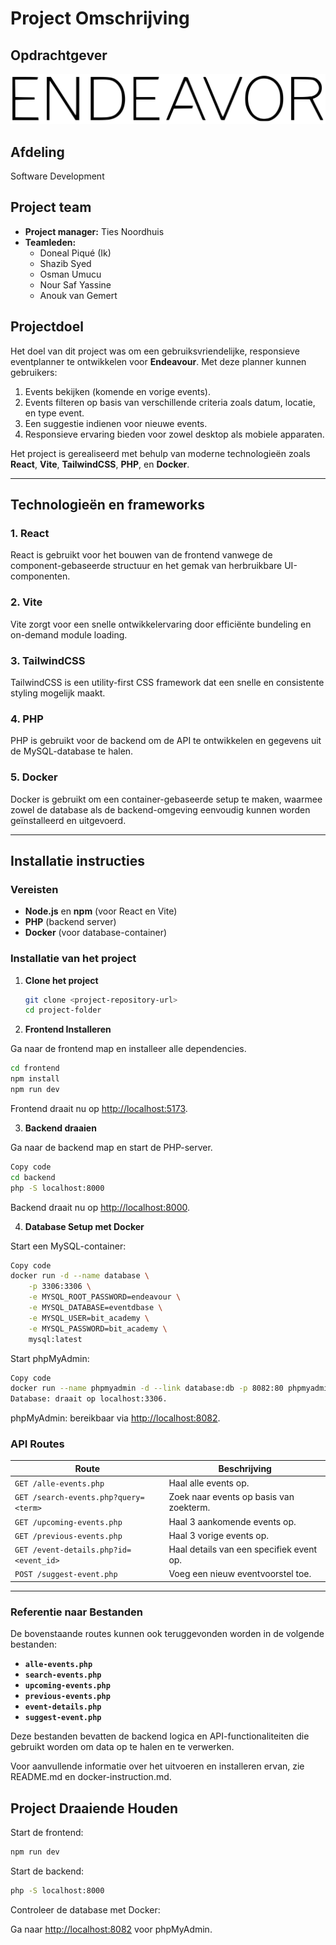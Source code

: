 # Project Omschrijving

## Opdrachtgever

![Endeavour](./Endeavor_Group_logo.svg)

## Afdeling

Software Development

## Project team

- **Project manager:** Ties Noordhuis  
- **Teamleden:**
  - Doneal Piqué (Ik)
  - Shazib Syed  
  - Osman Umucu  
  - Nour Saf Yassine  
  - Anouk van Gemert  

## Projectdoel

Het doel van dit project was om een gebruiksvriendelijke, responsieve eventplanner te ontwikkelen voor **Endeavour**. Met deze planner kunnen gebruikers:

1. Events bekijken (komende en vorige events).
2. Events filteren op basis van verschillende criteria zoals datum, locatie, en type event.
3. Een suggestie indienen voor nieuwe events.
4. Responsieve ervaring bieden voor zowel desktop als mobiele apparaten.  

Het project is gerealiseerd met behulp van moderne technologieën zoals **React**, **Vite**, **TailwindCSS**, **PHP**, en **Docker**.

---

## Technologieën en frameworks

### 1. **React**  

React is gebruikt voor het bouwen van de frontend vanwege de component-gebaseerde structuur en het gemak van herbruikbare UI-componenten.

### 2. **Vite**  

Vite zorgt voor een snelle ontwikkelervaring door efficiënte bundeling en on-demand module loading.

### 3. **TailwindCSS**  

TailwindCSS is een utility-first CSS framework dat een snelle en consistente styling mogelijk maakt.

### 4. **PHP**  

PHP is gebruikt voor de backend om de API te ontwikkelen en gegevens uit de MySQL-database te halen.

### 5. **Docker**  

Docker is gebruikt om een container-gebaseerde setup te maken, waarmee zowel de database als de backend-omgeving eenvoudig kunnen worden geïnstalleerd en uitgevoerd.

---

## Installatie instructies

### Vereisten

- **Node.js** en **npm** (voor React en Vite)
- **PHP** (backend server)
- **Docker** (voor database-container)

### Installatie van het project

1. **Clone het project**  

   ```sh
   git clone <project-repository-url>
   cd project-folder


2. **Frontend Installeren**

Ga naar de frontend map en installeer alle dependencies.

```sh
cd frontend
npm install
npm run dev
```

Frontend draait nu op <http://localhost:5173>.

3. **Backend draaien**

Ga naar de backend map en start de PHP-server.

```sh
Copy code
cd backend
php -S localhost:8000
```

Backend draait nu op <http://localhost:8000>.

4. **Database Setup met Docker**

Start een MySQL-container:

``` sh
Copy code
docker run -d --name database \
    -p 3306:3306 \
    -e MYSQL_ROOT_PASSWORD=endeavour \
    -e MYSQL_DATABASE=eventdbase \
    -e MYSQL_USER=bit_academy \
    -e MYSQL_PASSWORD=bit_academy \
    mysql:latest
```

Start phpMyAdmin:

```sh
Copy code
docker run --name phpmyadmin -d --link database:db -p 8082:80 phpmyadmin
Database: draait op localhost:3306.
```

phpMyAdmin: bereikbaar via <http://localhost:8082>.

### **API Routes**  

| **Route**                               | **Beschrijving**                              |
|-----------------------------------------|-----------------------------------------------|
| `GET /alle-events.php`                  | Haal alle events op.                          |
| `GET /search-events.php?query=<term>`   | Zoek naar events op basis van zoekterm.       |
| `GET /upcoming-events.php`              | Haal 3 aankomende events op.                  |
| `GET /previous-events.php`              | Haal 3 vorige events op.                      |
| `GET /event-details.php?id=<event_id>`  | Haal details van een specifiek event op.      |
| `POST /suggest-event.php`               | Voeg een nieuw eventvoorstel toe.             |

---

### Referentie naar Bestanden

De bovenstaande routes kunnen ook teruggevonden worden in de volgende bestanden:  

- **`alle-events.php`**  
- **`search-events.php`**  
- **`upcoming-events.php`**  
- **`previous-events.php`**  
- **`event-details.php`**  
- **`suggest-event.php`**  

Deze bestanden bevatten de backend logica en API-functionaliteiten die gebruikt worden om data op te halen en te verwerken.

Voor aanvullende informatie over het uitvoeren en installeren ervan, zie README.md en docker-instruction.md.

## Project Draaiende Houden

Start de frontend:

``` sh
npm run dev
```

Start de backend:

```sh
php -S localhost:8000
```

Controleer de database met Docker:

Ga naar <http://localhost:8082> voor phpMyAdmin.
